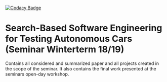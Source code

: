 [![Codacy Badge](https://api.codacy.com/project/badge/Grade/9f1bdd0e3554446eb3698d9eb0b2b4e6)](https://www.codacy.com/app/junktogo/SeminarTestingAutonomousCars?utm_source=github.com&amp;utm_medium=referral&amp;utm_content=TrackerSB/SeminarTestingAutonomousCars&amp;utm_campaign=Badge_Grade)

# Search-Based Software Engineering for Testing Autonomous Cars (Seminar Winterterm 18/19)

Contains all considered and summarized paper and all projects created in the scope of the seminar.
It also contains the final work presented at the seminars open-day workshop.
